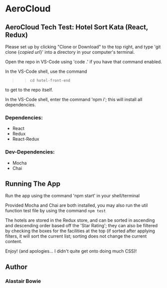 # AeroCloud

## AeroCloud Tech Test: Hotel Sort Kata (React, Redux)

Please set up by clicking "Clone or Download" to the top right, and type 'git clone {_copied url_}' into a directory in your computer's terminal.

Open the repo in VS-Code using 'code .' if you have that command enabled.

In the VS-Code shell, use the command

> > `cd hotel-front-end`

to get to the repo itself.

In the VS-Code shell, enter the command 'npm i'; this will install all dependencies.

### Dependencies:

- React
- Redux
- React-Redux

### Dev-Dependencies:

- Mocha
- Chai

## Running The App

Run the app using the command 'npm start' in your shell/terminal

Provided Mocha and Chai are both installed, you may also run the util function test file by using the command
`npm test`

The hotels are stored in the Redux store, and can be sorted in ascending and descending order based off the 'Star Rating'; they can also be filtered by checking the boxes for the facilities at the top (if sorted after applying filters, it will sort the current list; sorting does not change the current content.

Enjoy! (and apologies... I didn't quite get onto doing much CSS)!

## Author

### Alastair Bowie
